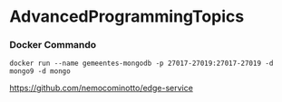 # AdvancedProgrammingTopics

### Docker Commando 

``` pwsh
docker run --name gemeentes-mongodb -p 27017-27019:27017-27019 -d mongo9 -d mongo
```
https://github.com/nemocominotto/edge-service
